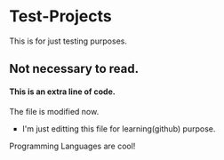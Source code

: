 # Test-Projects
This is for just testing purposes.
## Not necessary to read.
<H4>This is an extra line of code.</H4>
The file is modified now.
<ul type="square">
  <li>I'm just editting this file for learning(github) purpose.</li>
</ul>
Programming Languages are cool!
